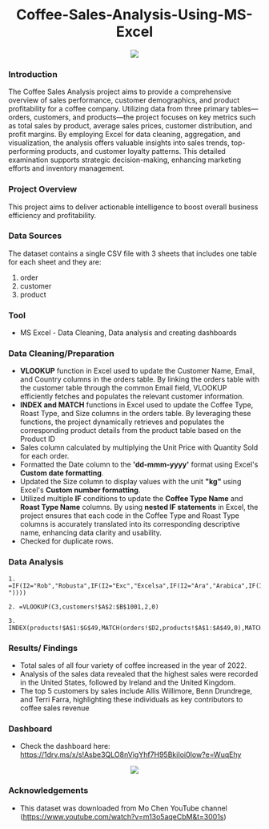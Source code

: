 <h1 align="center">Coffee-Sales-Analysis-Using-MS-Excel </h1>



<p align="center">
  <img src="https://github.com/Banuvathyrr/Coffee-Sales-Analysis-using-MS-Excel/assets/145739539/9313b73f-9775-4770-ae99-b191a36e0eb0">
</p>



### Introduction  
The Coffee Sales Analysis project aims to provide a comprehensive overview of sales performance, customer demographics, and product profitability for a coffee company. Utilizing data from three primary tables—orders, customers, and products—the project focuses on key metrics such as total sales by product, average sales prices, customer distribution, and profit margins. By employing Excel for data cleaning, aggregation, and visualization, the analysis offers valuable insights into sales trends, top-performing products, and customer loyalty patterns. This detailed examination supports strategic decision-making, enhancing marketing efforts and inventory management. 

### Project Overview
This project aims to deliver actionable intelligence to boost overall business efficiency and profitability.

### Data Sources
The dataset contains a single CSV file with 3 sheets that includes one table for each sheet and they are:
1. order
2. customer
3. product

### Tool
- MS Excel - Data Cleaning, Data analysis and creating dashboards

### Data Cleaning/Preparation
- **VLOOKUP** function in Excel used to update the Customer Name, Email, and Country columns in the orders table. By linking the orders table with the customer table through the common Email field, VLOOKUP efficiently fetches and populates the relevant customer information.
- **INDEX and MATCH** functions in Excel used to update the Coffee Type, Roast Type, and Size columns in the orders table. By leveraging these functions, the project dynamically retrieves and populates the corresponding product details from the product table based on the Product ID
-  Sales column calculated by multiplying the Unit Price with Quantity Sold for each order.
-  Formatted the Date column to the **'dd-mmm-yyyy'** format using Excel's **Custom date formatting**.  
-  Updated the Size column to display values with the unit **"kg"** using Excel's **Custom number formatting**.
-  Utilized multiple **IF** conditions to update the **Coffee Type Name** and **Roast Type Name** columns. By using **nested IF statements** in Excel, the project ensures that each code in the Coffee Type and Roast Type columns is accurately translated into its corresponding descriptive name, enhancing data clarity and usability.
-  Checked for duplicate rows.



### Data Analysis
```
1. =IF(I2="Rob","Robusta",IF(I2="Exc","Excelsa",IF(I2="Ara","Arabica",IF(I2="Lib","Liberica"," "))))
```

```
2. =VLOOKUP(C3,customers!$A$2:$B$1001,2,0)

```
```
3. INDEX(products!$A$1:$G$49,MATCH(orders!$D2,products!$A$1:$A$49,0),MATCH(orders!L$1,products!$A$1:$G$1,0))
```

### Results/ Findings
- Total sales of all four variety of coffee increased in the year of 2022.  
- Analysis of the sales data revealed that the highest sales were recorded in the United States, followed by Ireland and the United Kingdom.
- The top 5 customers by sales include Allis Willimore, Benn Drundrege, and Terri Farra, highlighting these individuals as key contributors to coffee sales revenue



### Dashboard 
- Check the dashboard here: https://1drv.ms/x/s!Asbe3QLO8nVigYhf7H95BkiIoi0Iow?e=WuqEhy
<p align="center">
  <img src="https://github.com/Banuvathyrr/Coffee-Sales-Analysis-using-MS-Excel/assets/145739539/99b6b5c1-e3b7-4b10-b767-1d64ce524a69">
</p>



### Acknowledgements
- This dataset was downloaded from Mo Chen YouTube channel (https://www.youtube.com/watch?v=m13o5aqeCbM&t=3001s)














